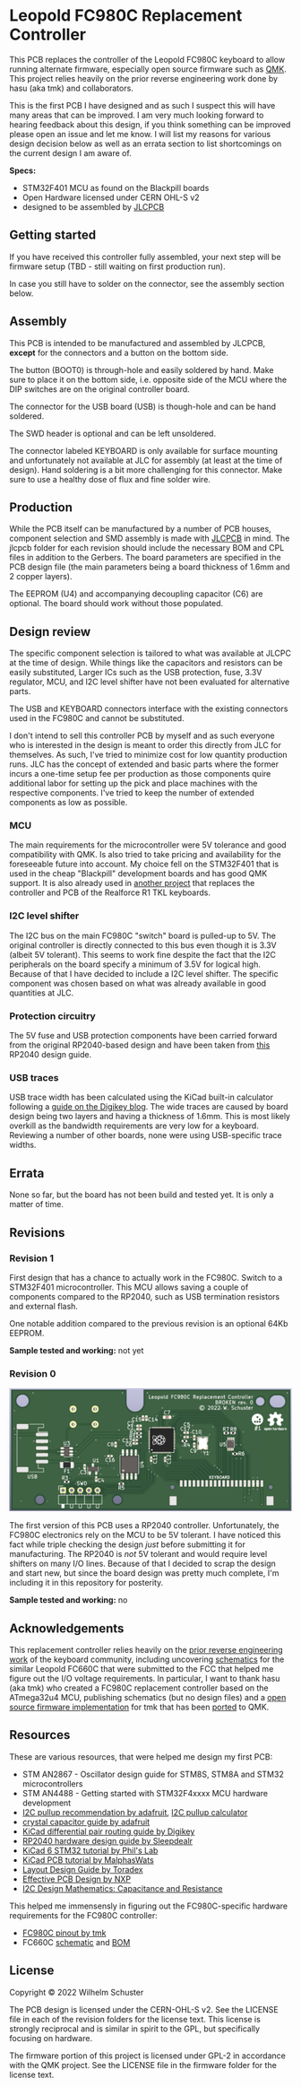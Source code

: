 Leopold FC980C Replacement Controller
=====================================

This PCB replaces the controller of the Leopold FC980C keyboard to allow running
alternate firmware, especially open source firmware such as [QMK][QMK]. This
project relies heavily on the prior reverse engineering work done by hasu (aka
tmk) and collaborators.

This is the first PCB I have designed and as such I suspect this will have many
areas that can be improved. I am very much looking forward to hearing feedback
about this design, if you think something can be improved please open an issue
and let me know. I will list my reasons for various design decision below as
well as an errata section to list shortcomings on the current design I am aware
of.

<!-- ![FC980C controller photo][img/rev1-board-shot.png] -->

**Specs:**
- STM32F401 MCU as found on the Blackpill boards
- Open Hardware licensed under CERN OHL-S v2
- designed to be assembled by [JLCPCB][JLC]

[QMK]: https://qmk.fm/
[JLC]: https://jlcpcb.com/

Getting started
---------------

If you have received this controller fully assembled, your next step will be
firmware setup (TBD - still waiting on first production run).

In case you still have to solder on the connector, see the assembly section
below.

Assembly
--------

This PCB is intended to be manufactured and assembled by JLCPCB, **except** for
the connectors and a button on the bottom side.

The button (BOOT0) is through-hole and easily soldered by hand. Make sure to
place it on the bottom side, i.e. opposite side of the MCU where the DIP
switches are on the original controller board.

The connector for the USB board (USB) is though-hole and can be hand soldered.

The SWD header is optional and can be left unsoldered.

The connector labeled KEYBOARD is only available for surface mounting and
unfortunately not available at JLC for assembly (at least at the time of
design). Hand soldering is a bit more challenging for this connector. Make sure
to use a healthy dose of flux and fine solder wire.

Production
----------

While the PCB itself can be manufactured by a number of PCB houses, component
selection and SMD assembly is made with [JLCPCB][JLC] in mind. The jlcpcb folder
for each revision should include the necessary BOM and CPL files in addition to
the Gerbers. The board parameters are specified in the PCB design file (the main
parameters being a board thickness of 1.6mm and 2 copper layers).

The EEPROM (U4) and accompanying decoupling capacitor (C6) are optional. The
board should work without those populated.

[JLC]: https://jlcpcb.com/

Design review
-------------

The specific component selection is tailored to what was available at JLCPC at
the time of design. While things like the capacitors and resistors can be easily
substituted, Larger ICs such as the USB protection, fuse, 3.3V regulator, MCU,
and I2C level shifter have not been evaluated for alternative parts.

The USB and KEYBOARD connectors interface with the existing connectors used in
the FC980C and cannot be substituted.

I don't intend to sell this controller PCB by myself and as such everyone who is
interested in the design is meant to order this directly from JLC for
themselves. As such, I've tried to minimize cost for low quantity production
runs. JLC has the concept of extended and basic parts where the former incurs a
one-time setup fee per production as those components quire additional labor for
setting up the pick and place machines with the respective components. I've
tried to keep the number of extended components as low as possible.

### MCU

The main requirements for the microcontroller were 5V tolerance and good
compatibility with QMK. Is also tried to take pricing and availability for the
foreseeable future into account. My choice fell on the STM32F401 that is used in
the cheap "Blackpill" development boards and has good QMK support. It is also
already used in [another project][RFR1Replacement] that replaces the controller
and PCB of the Realforce R1 TKL keyboards.

### I2C level shifter

The I2C bus on the main FC980C "switch" board is pulled-up to 5V. The original
controller is directly connected to this bus even though it is 3.3V (albeit 5V
tolerant). This seems to work fine despite the fact that the I2C peripherals on
the board specify a minimum of 3.5V for logical high. Because of that I have
decided to include a I2C level shifter. The specific component was chosen based
on what was already available in good quantities at JLC.

### Protection circuitry

The 5V fuse and USB protection components have been carried forward from the
original RP2040-based design and have been taken from
[this][RP2040DesignGuide] RP2040 design guide.

[RFR1Replacement]: https://github.com/Cipulot/RF_R1_8-9Xu
[RP2040DesignGuide]: https://github.com/Sleepdealr/RP2040-designguide

### USB traces

USB trace width has been calculated using the KiCad built-in calculator
following a [guide on the Digikey blog][DigikeyUSBTraceGuide]. The wide traces
are caused by board design being two layers and having a thickness of 1.6mm.
This is most likely overkill as the bandwidth requirements are very low for a
keyboard. Reviewing a number of other boards, none were using USB-specific trace
widths.

[DigikeyUSBTraceGuide]: https://www.digikey.de/en/maker/projects/how-to-route-differential-pairs-in-kicad-for-usb/45b99011f5d34879ae1831dce1f13e93

Errata
------

None so far, but the board has not been build and tested yet. It is only a
matter of time.

Revisions
---------

### Revision 1

First design that has a chance to actually work in the FC980C. Switch to a
STM32F401 microcontroller. This MCU allows saving a couple of components
compared to the RP2040, such as USB termination resistors and external flash.

One notable addition compared to the previous revision is an optional 64Kb
EEPROM.

**Sample tested and working:** not yet

### Revision 0

![rev0 PCB](img/rev0-board-render.png)

The first version of this PCB uses a RP2040 controller. Unfortunately, the
FC980C electronics rely on the MCU to be 5V tolerant. I have noticed this fact
while triple checking the design *just* before submitting it for manufacturing.
The RP2040 is *not* 5V tolerant and would require level shifters on many I/O
lines. Because of that I decided to scrap the design and start new, but since
the board design was pretty much complete, I'm including it in this repository
for posterity.

**Sample tested and working:** no

Acknowledgements
----------------

This replacement controller relies heavily on the [prior reverse engineering
work][GeekhackFC980CInvestigation] of the keyboard community, including
uncovering [schematics][FC660CSchematics] for the similar Leopold FC660C that
were submitted to the FCC that helped me figure out the I/O voltage
requirements. In particular, I want to thank hasu (aka tmk) who created a FC980C
replacement controller based on the ATmega32u4 MCU, publishing schematics (but
no design files) and a [open source firmware implementation][TMKFC980C] for tmk
that has been [ported][QMKFC980C] to QMK.

[GeekhackFC980CInvestigation]: https://geekhack.org/index.php?topic=90681.0
[FC660CSchematics]: https://fccid.io/pdf.php?id=1888185
[TMKFC980C]: https://github.com/tmk/tmk_keyboard/tree/master/keyboard/fc980c
[QMKFC980C]: https://github.com/qmk/qmk_firmware/tree/f21443d6a2be8e2068164f0f3646a175ffed2df4/keyboards/fc980c

Resources
---------

These are various resources, that were helped me design my first PCB:

- STM AN2867 - Oscillator design guide for STM8S, STM8A and STM32
  microcontrollers
- STM AN4488 - Getting started with STM32F4xxxx MCU hardware development
- [I2C pullup recommendation by adafruit](https://learn.adafruit.com/working-with-i2c-devices/pull-up-resistors),
  [I2C pullup calculator](http://lembke.eu/arduinoablage/20201103i2cpullupcalculator/)
- [crystal capacitor guide by adafruit](https://blog.adafruit.com/2012/01/24/choosing-the-right-crystal-and-caps-for-your-design/)
- [KiCad differential pair routing guide by Digikey](https://www.digikey.de/en/maker/projects/how-to-route-differential-pairs-in-kicad-for-usb/45b99011f5d34879ae1831dce1f13e93)
- [RP2040 hardware design guide by Sleepdealr](https://github.com/Sleepdealr/RP2040-designguide)
- [KiCad 6 STM32 tutorial by Phil's Lab](https://www.youtube.com/watch?v=aVUqaB0IMh4)
- [KiCad PCB tutorial by MalphasWats](https://github.com/MalphasWats/hawk)
- [Layout Design Guide by Toradex](https://docs.toradex.com/102492-layout-design-guide.pdf)
- [Effective PCB Design by NXP](https://www.nxp.com/files-static/training_pdf/WBNR_PCBDESIGN.pdf)
- [I2C Design Mathematics: Capacitance and Resistance](https://www.allaboutcircuits.com/technical-articles/i2c-design-mathematics-capacitance-and-resistance/)

This helped me immensensly in figuring out the FC980C-specific hardware
requirements for the FC980C controller:

- [FC980C pinout by tmk](https://github.com/tmk/tmk_keyboard/blob/4df8a27f7220c5f801f16151d31d4db8e563c2fa/keyboard/fc980c/README.md)
- FC660C [schematic](https://fccid.io/pdf.php?id=1888185) and [BOM](https://fccid.io/pdf.php?id=1888184)


License
-------

Copyright © 2022 Wilhelm Schuster

The PCB design is licensed under the CERN-OHL-S v2. See the LICENSE file in
each of the revision folders for the license text. This license is strongly
reciprocal and is similar in spirit to the GPL, but specifically focusing on
hardware.

The firmware portion of this project is licensed under GPL-2 in accordance with
the QMK project. See the LICENSE file in the firmware folder for the license
text.
